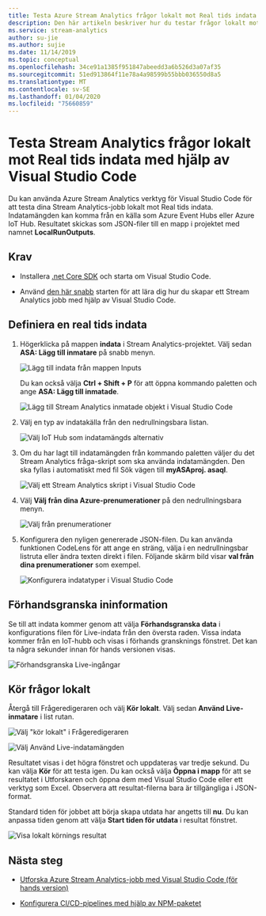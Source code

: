 ```yaml
---
title: Testa Azure Stream Analytics frågor lokalt mot Real tids indata med hjälp av Visual Studio Code
description: Den här artikeln beskriver hur du testar frågor lokalt mot Real tids indata med hjälp av Azure Stream Analytics verktyg för Visual Studio Code.
ms.service: stream-analytics
author: su-jie
ms.author: sujie
ms.date: 11/14/2019
ms.topic: conceptual
ms.openlocfilehash: 34ce91a1385f951847abeedd3a6b526d3a07af35
ms.sourcegitcommit: 51ed913864f11e78a4a98599b55bbb036550d8a5
ms.translationtype: MT
ms.contentlocale: sv-SE
ms.lasthandoff: 01/04/2020
ms.locfileid: "75660859"
---
```

# <a name="test-stream-analytics-queries-locally-against-live-stream-input-by-using-visual-studio-code"></a>Testa Stream Analytics frågor lokalt mot Real tids indata med hjälp av Visual Studio Code

Du kan använda Azure Stream Analytics verktyg för Visual Studio Code för att testa dina Stream Analytics-jobb lokalt mot Real tids indata. Indatamängden kan komma från en källa som Azure Event Hubs eller Azure IoT Hub. Resultatet skickas som JSON-filer till en mapp i projektet med namnet **LocalRunOutputs**.

## <a name="prerequisites"></a>Krav

* Installera [.net Core SDK](https://dotnet.microsoft.com/download) och starta om Visual Studio Code.

* Använd [den här snabb](quick-create-vs-code.md) starten för att lära dig hur du skapar ett Stream Analytics jobb med hjälp av Visual Studio Code.

## <a name="define-a-live-stream-input"></a>Definiera en real tids indata

1. Högerklicka på mappen **indata** i Stream Analytics-projektet. Välj sedan **ASA: Lägg till inmatare** på snabb menyn.

   ![Lägg till indata från mappen Inputs](./media/quick-create-vs-code/add-input-from-inputs-folder.png)

   Du kan också välja **Ctrl + Shift + P** för att öppna kommando paletten och ange **ASA: Lägg till inmatade**.

   ![Lägg till Stream Analytics inmatade objekt i Visual Studio Code](./media/quick-create-vs-code/add-input.png)

2. Välj en typ av indatakälla från den nedrullningsbara listan.

   ![Välj IoT Hub som indatamängds alternativ](./media/quick-create-vs-code/iot-hub.png)

3. Om du har lagt till indatamängden från kommando paletten väljer du det Stream Analytics fråga-skript som ska använda indatamängden. Den ska fyllas i automatiskt med fil Sök vägen till **myASAproj. asaql**.

   ![Välj ett Stream Analytics skript i Visual Studio Code](./media/quick-create-vs-code/asa-script.png)

4. Välj **Välj från dina Azure-prenumerationer** på den nedrullningsbara menyn.

    ![Välj från prenumerationer](./media/quick-create-vs-code/add-input-select-subscription.png)

5. Konfigurera den nyligen genererade JSON-filen. Du kan använda funktionen CodeLens för att ange en sträng, välja i en nedrullningsbar listruta eller ändra texten direkt i filen. Följande skärm bild visar **val från dina prenumerationer** som exempel.

   ![Konfigurera indatatyper i Visual Studio Code](./media/quick-create-vs-code/configure-input.png)

## <a name="preview-input"></a>Förhandsgranska ininformation

Se till att indata kommer genom att välja **Förhandsgranska data** i konfigurations filen för Live-indata från den översta raden. Vissa indata kommer från en IoT-hubb och visas i förhands gransknings fönstret. Det kan ta några sekunder innan för hands versionen visas.

 ![Förhandsgranska Live-ingångar](./media/quick-create-vs-code/preview-live-input.png)

## <a name="run-queries-locally"></a>Kör frågor lokalt

Återgå till Frågeredigeraren och välj **Kör lokalt**. Välj sedan **Använd Live-inmatare** i list rutan.

![Välj "kör lokalt" i Frågeredigeraren](./media/vscode-local-run/run-locally.png)

![Välj Använd Live-indatamängden](./media/vscode-local-run-live-input/run-locally-use-live-input.png)

Resultatet visas i det högra fönstret och uppdateras var tredje sekund. Du kan välja **Kör** för att testa igen. Du kan också välja **Öppna i mapp** för att se resultatet i Utforskaren och öppna dem med Visual Studio Code eller ett verktyg som Excel. Observera att resultat-filerna bara är tillgängliga i JSON-format.

Standard tiden för jobbet att börja skapa utdata har angetts till **nu**. Du kan anpassa tiden genom att välja **Start tiden för utdata** i resultat fönstret.

![Visa lokalt körnings resultat](./media/vscode-local-run-live-input/vscode-livetesting.gif)

## <a name="next-steps"></a>Nästa steg

* [Utforska Azure Stream Analytics-jobb med Visual Studio Code (för hands version)](visual-studio-code-explore-jobs.md)

* [Konfigurera CI/CD-pipelines med hjälp av NPM-paketet](setup-cicd-vs-code.md)
